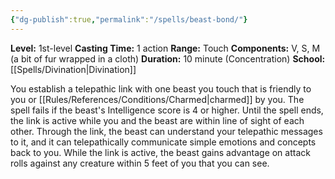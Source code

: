 ```yaml
---
{"dg-publish":true,"permalink":"/spells/beast-bond/"}
---
```


**Level:** 1st-level
**Casting Time:** 1 action
**Range:** Touch
**Components:** V, S, M (a bit of fur wrapped in a cloth)
**Duration:** 10 minute (Concentration)
**School:** [[Spells/Divination\|Divination]]

You establish a telepathic link with one beast you touch that is friendly to you or [[Rules/References/Conditions/Charmed\|charmed]] by you. The spell fails if the beast's Intelligence score is 4 or higher. Until the spell ends, the link is active while you and the beast are within line of sight of each other. Through the link, the beast can understand your telepathic messages to it, and it can telepathically communicate simple emotions and concepts back to you. While the link is active, the beast gains advantage on attack rolls against any creature within 5 feet of you that you can see.